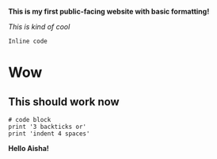 **This is my first public-facing website with basic formatting!**

*This is kind of cool*

`Inline code`

# Wow 
## This should work now

```
# code block
print '3 backticks or'
print 'indent 4 spaces'
```

**Hello Aisha!**

